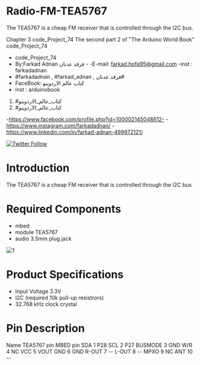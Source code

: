 # Radio-FM-TEA5767
The TEA5767 is a cheap FM receiver that is controlled through the I2C bus.  

Chapter 3 code_Project_74 The second part 2 of "The Arduino World Book" code_Project_74
 
- code_Project_74
-  By:Farkad Adnan فرقد عدنان - 
 -E-mail: farkad.hpfa95@gmail.com 
-inst : farkadadnan 
- #farkadadnan , #farkad_adnan , فرقد عدنان# 
- FaceBook: كتاب عالم الاردوينو 
- inst : arduinobook
1. #كتاب_عالم_الاردوينو
2. #كتاب_عالم_الآردوينو

-https://www.facebook.com/profile.php?id=100002145048612-
-https://www.instagram.com/farkadadnan/
-https://www.linkedin.com/in/farkad-adnan-499972121/

 <p>
 <a href='https://mobile.twitter.com/farkadadnan'>
        <img alt="Twitter Follow" src="https://img.shields.io/twitter/follow/farkadadnan?label=%40farkadadnan&style=social" alt='Twitter' align="center"/>
    </a>
</p>

# Introduction

The TEA5767 is a cheap FM receiver that is controlled through the I2C bus

# Required Components

* mbed
* module TEA5767
* audio 3.5mm plug jack

![1](https://user-images.githubusercontent.com/35774039/160004013-f579c02d-607e-4abc-9def-23e16b8562c8.JPG)

# Product Specifications

* Input Voltage 3.3V
* I2C (required 10k pull-up resistrors)
* 32.768 kHz clock crystal

# Pin Description
Name	TEA5767 pin	MBED pin
SDA	1	P28
SCL	2	P27
BUSMODE	3	GND
W/R	4	NC
VCC	5	VOUT
GND	6	GND
R-OUT	7	--
L-OUT	8	--
MPXO	9	NC
ANT	10	--


